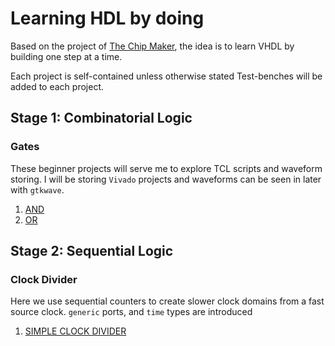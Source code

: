 # Learning HDL by doing

Based on the project of [The Chip Maker](https://github.com/TheChipMaker/VHDL-100-Projects-List), the idea is to learn VHDL by building one step at a time.

Each project is self-contained unless otherwise stated Test-benches will be added to each project.

## Stage 1: Combinatorial Logic

### Gates
These beginner projects will serve me to explore TCL scripts and waveform storing. I will be storing `Vivado` projects and waveforms can be seen in later with `gtkwave`. 

 1. [AND](Step1_Combinatorial/GATES/AND)
 2. [OR](Step1_Combinatorial/GATES/OR)
 
## Stage 2: Sequential Logic

### Clock Divider
Here we use sequential counters to create slower clock domains from a fast source clock. `generic` ports, and `time` types are introduced
 1. [SIMPLE CLOCK DIVIDER](Step2_Sequential/CLOCK_DIVIDER/SIMPLE/)

